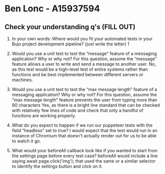# Ben Lonc - A15937594

## Check your understanding q's (FILL OUT)
1. In your own words: Where would you fit your automated tests in your Bujo project development pipeline? (just write the letter)
	1

2. Would you use a unit test to test the “message” feature of a messaging application? Why or why not? For this question, assume the “message” feature allows a user to write and send a message to another user.
	No, as this test would be a high-level test of entire systems rather than functions and be best implemented between different servers or machines. 

3. Would you use a unit test to test the “max message length” feature of a messaging application? Why or why not? For this question, assume the “max message length” feature prevents the user from typing more than 80 characters
	Yes, as there is a bright line standard that can be checked with relatively few lines of code and check that only a handful of functions are working properly. 

4. What do you expect to happen if we run our puppeteer tests with the field “headless” set to true?
	I would expect that the test would run in an instance of Chromium that doesn't actually render out for us to be able to watch it go. 

5. What would your beforeAll callback look like if you wanted to start from the settings page before every test case?
	beforeAll would include a line saying 
		await page.click('img');
	that used the same or a similar selector to identify the settings button and click on it. 